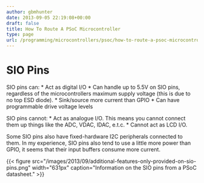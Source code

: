 ```yaml
---
author: gbmhunter
date: 2013-09-05 22:19:08+00:00
draft: false
title: How To Route A PSoC Microcontroller
type: page
url: /programming/microcontrollers/psoc/how-to-route-a-psoc-microcontroller
---
```


# SIO Pins

SIO pins can:  * Act as digital I/O  * Can handle up to 5.5V on SIO pins, regardless of the microcontrollers maximum supply voltage (this is due to no top ESD diode).  * Sink/source more current than GPIO  * Can have programmable drive voltage levels

SIO pins cannot:  * Act as analogue I/O. This means you cannot connect them up things like the ADC, VDAC, IDAC, e.t.c.  * Cannot act as LCD I/O.

Some SIO pins also have fixed-hardware I2C peripherals connected to them. In my experience, SIO pins also tend to use a little more power than GPIO, it seems that their input buffers consume more current.

{{< figure src="/images/2013/09/additional-features-only-provided-on-sio-pins.png" width="631px" caption="Information on the SIO pins from a PSoC datasheet."  >}}

